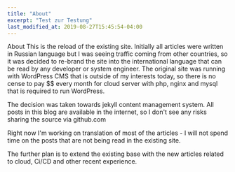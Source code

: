 ```yaml
---
title: "About"
excerpt: "Test zur Testung"
last_modified_at: 2019-08-27T15:45:54-04:00
---
```


About
This is the reload of the existing site. Initially all articles were written in Russian language but I was seeing traffic coming from other countries, so it was decided to re-brand the site into the international language that can be read by any developer or system engineer. The original site was running with WordPress CMS that is outside of my interests today, so there is no cense to pay $$ every month for cloud server with php, nginx and mysql that is required to run WordPress.

The decision was taken towards jekyll content management system. All posts in this blog are available in the internet, so I don't see any risks sharing the source via github.com

Right now I'm working on translation of most of the articles - I will not spend time on the posts that are not being read in the existing site.

The further plan is to extend the existing base with the new articles related to cloud, Ci/CD and other recent experience.

